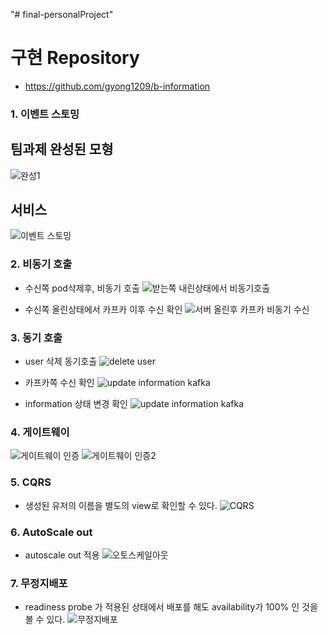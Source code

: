 "# final-personalProject" 

# 구현 Repository
- https://github.com/gyong1209/b-information

### 1. 이벤트 스토밍

## 팀과제 완성된 모형
![완성1](https://user-images.githubusercontent.com/25577890/91920135-1f0f4280-ed03-11ea-8a73-a0f939928ead.PNG)

## 서비스 
![이벤트 스토밍](https://user-images.githubusercontent.com/53261680/92063969-6109b880-edd7-11ea-8a30-73afb2a287c8.PNG)

### 2. 비동기 호출
 - 수신쪽 pod삭제후, 비동기 호출
![받는쪽 내린상태에서 비동기호출](https://user-images.githubusercontent.com/53261680/92065267-543a9400-edda-11ea-83b3-9c08bcfe2252.PNG)

 - 수신쪽 올린상태에서 카프카 이후 수신 확인
 ![서버 올린후 카프카 비동기 수신](https://user-images.githubusercontent.com/53261680/92065319-73d1bc80-edda-11ea-8beb-415dbcfe4e64.PNG)


### 3. 동기 호출
  - user 삭제 동기호출
  ![delete user](https://user-images.githubusercontent.com/53261680/92065352-84823280-edda-11ea-9829-77bd4f920b81.PNG)
  
  - 카프카쪽 수신 확인
  ![update information kafka](https://user-images.githubusercontent.com/53261680/92065553-e2167f00-edda-11ea-81e8-ccab3455545a.PNG)
  
  - information 상태 변경 확인
  ![update information kafka](https://user-images.githubusercontent.com/53261680/92065480-c4491a00-edda-11ea-9ea2-a7e88de8d1d3.PNG)


### 4. 게이트웨이
![게이트웨이 인증](https://user-images.githubusercontent.com/53261680/92065837-5ea95d80-eddb-11ea-8f25-d596648c0d9a.PNG)
![게이트웨이 인증2](https://user-images.githubusercontent.com/53261680/92065839-5f41f400-eddb-11ea-848e-59ccb523ed0b.PNG)

### 5. CQRS
 - 생성된 유저의 이름을 별도의 view로 확인할 수 있다.
![CQRS](https://user-images.githubusercontent.com/53261680/92070127-38d58600-ede6-11ea-92a5-301468a8136e.PNG)


### 6. AutoScale out
 - autoscale out 적용
![오토스케일아웃](https://user-images.githubusercontent.com/53261680/92070262-818d3f00-ede6-11ea-841c-7d2e713338c9.PNG)


### 7. 무정지배포
 - readiness probe 가 적용된 상태에서 배포를 해도 availability가 100% 인 것을 볼 수 있다.
![무정지배포](https://user-images.githubusercontent.com/53261680/92070199-60c4e980-ede6-11ea-9e8e-df685b8a8adf.PNG)

